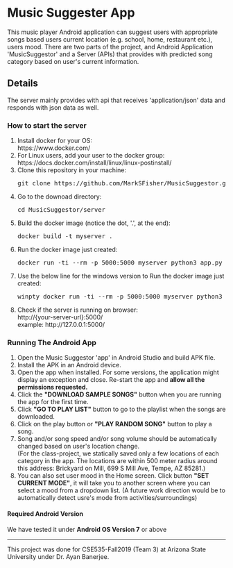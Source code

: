 # Music Suggester App

This music player Android application can suggest users with appropriate songs based users current location (e.g. school, home, restaurant etc.), users mood.
There are two parts of the project, and Android Application 'MusicSuggestor' and a Server (APIs) that provides with predicted song category based on user's current information.

<h2>Details</h2>
The server mainly provides with api that receives 'application/json' data and responds with json data as well.

<h3>How to start the server</h3>
<ol>
	<li>Install docker for your OS: <br/>
		https://www.docker.com/
	</li>
	<li>For Linux users, add your user to the docker group: <br/>
		https://docs.docker.com/install/linux/linux-postinstall/
	</li>
	<li>Clone this repository in your machine: <br/>
		<pre>git clone https://github.com/MarkSFisher/MusicSuggestor.git</pre>
	</li>
	<li>Go to the downoad directory: <br/>
		<pre>cd MusicSuggestor/server</pre>
	</li>
	<li>Build the docker image (notice the dot, '.', at the end): <br/>
		<pre>docker build -t myserver .</pre>
	</li>
	<li>Run the docker image just created: <br/>
		<pre>docker run -ti --rm -p 5000:5000 myserver python3 app.py</pre>
		<li>Use the below line for the windows version to Run the docker image just created: <br/>
		<pre>winpty docker run -ti --rm -p 5000:5000 myserver python3 app.py</pre>
	</li>
	<li>Check if the server is running on browser: <br/>
		http://{your-server-url}:5000/ <br/>
		example: http://127.0.0.1:5000/
	</li>
</ol>

<h3>Running The Android App</h3>
<ol>
	<li>
		Open the Music Suggestor 'app' in Android Studio and build APK file.
	</li>
	<li>
		Install the APK in an Android device.
	</li>
	<li>
		Open the app when installed. For some versions, the application might display an exception and close. Re-start the app and <b>allow all the permissions requested.</b>
	</li>
	<li>
		Click the <b>"DOWNLOAD SAMPLE SONGS"</b> button when you are running the app for the first time.
	</li>
	<li>
		Click <b>"GO TO PLAY LIST"</b> button to go to the playlist when the songs are downloaded.
	</li>
	<li>
		Click on the play button or <b>"PLAY RANDOM SONG"</b> button to play a song.
	</li>
	<li>
		Song and/or song speed and/or song volume should be automatically changed based on user's location change.<br/>(For the class-project, we statically saved only a few locations of each category in the app. The locations are within 500 meter radius around this address: Brickyard on Mill, 699 S Mill Ave, Tempe, AZ 85281.)
	</li>
	<li>
		You can also set user mood in the Home screen. Click button <b>"SET CURRENT MODE"</b>, it will take you to another screen where you can select a mood from a dropdown list. (A future work direction would be to automatically detect usre's mode from activities/surroundings)
	</li>
</ol>
<h4>Required Android Version</h4>
We have tested it under <b>Android OS Version 7</b> or above

---

This project was done for CSE535-Fall2019 (Team 3) at Arizona State University under Dr. Ayan Banerjee.





